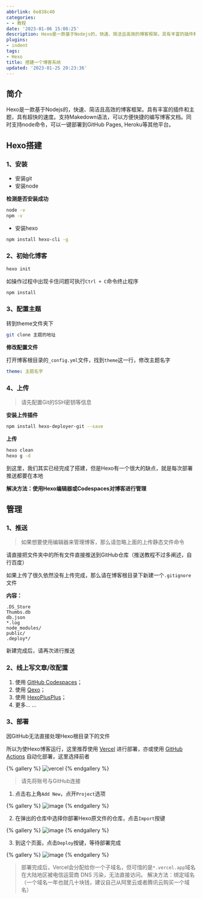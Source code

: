 ```yaml
---
abbrlink: 6e838c40
categories:
- - 教程
date: '2023-01-06 15:08:25'
description: Hexo是一款基于Nodejs的，快速、简洁且高效的博客框架。具有丰富的插件和主题，具有超快的速度。支持Makedown语法，可以方便快捷的编写博客文档。同时支持node命令，可以一键部署到GitHub Pages, Heroku等其他平台。
plugins:
- indent
tags:
- Hexo
title: 搭建一个博客系统
updated: '2023-01-25 20:23:36'
---
```

## 简介

Hexo是一款基于Nodejs的，快速、简洁且高效的博客框架。具有丰富的插件和主题，具有超快的速度。支持Makedown语法，可以方便快捷的编写博客文档。同时支持node命令，可以一键部署到GitHub Pages, Heroku等其他平台。

## Hexo搭建

### 1、安装

- 安装git
- 安装node

**检测是否安装成功**

```bash
node -v
npm -v
```

- 安装hexo

```bash
npm install hexo-cli -g
```

### 2、初始化博客

```bash
hexo init
```

如操作过程中出现卡住问题可执行`Ctrl + C`命令终止程序

```bash
npm install
```

### 3、配置主题

转到theme文件夹下

```bash
git clone 主题的地址
```

**修改配置文件**

打开博客根目录的`_config.yml`文件，找到`theme`这一行，修改主题名字

```YAML
theme: 主题名字
```

### 4、上传

> 请先配置Git的SSH密钥等信息

**安装上传插件**

```bash
npm install hexo-deployer-git --save
```

**上传**

```bash
hexo clean
hexo g -d
```

到这里，我们其实已经完成了搭建，但是Hexo有一个很大的缺点，就是每次部署推送都要在本地

**解决方法：使用Hexo编辑器或Codespaces对博客进行管理**

## 管理

### 1、推送

> 如果想要使用编辑器来管理博客，那么请忽略上面的上传静态文件命令

请直接把文件夹中的所有文件直接推送到GitHub仓库（推送教程不过多阐述，自行百度）

如果上传了很久依然没有上传完成，那么请在博客根目录下新建一个`.gitignore`文件

**内容：**

```
.DS_Store
Thumbs.db
db.json
*.log
node_modules/
public/
.deploy*/
```

新建完成后，请再次进行推送

### 2、线上写文章/改配置

1. 使用 [GitHub Codespaces](https://github.com/codespaces/)；
2. 使用 [Qexo](https://www.oplog.cn/qexo/)；
3. 使用 [HexoPlusPlus](https://hexoplusplus.js.org)；
4. 更多... ...

### 3、部署

因GitHub无法直接处理Hexo根目录下的文件

所以为使Hexo博客运行，这里推荐使用 [Vercel](https://vercel.com) 进行部署，亦或使用 [GitHub Actions](https://xaoxuu.com/blog/20221126/#GitHub-Actions-自动化部署) 自动化部署，这里选择前者

{% gallery %}
![vercel](https://gcore.jsdelivr.net/gh/wndbac/Static/blog_img/2023/1/image_4e57c9f5fc1631f3e415d4c400ccfe13.png)
{% endgallery %}

> 请先将账号与GitHub连接

1. 点击右上角`Add New`，点开`Project`选项

{% gallery %}
![image](https://gcore.jsdelivr.net/gh/wndbac/Static/blog_img/2023/1/image_41687b54331a498b75870525bd9b4bc0.png)
{% endgallery %}

2. 在弹出的仓库中选择你部署Hexo原文件的仓库，点击`Import`按键

{% gallery %}
![image](https://gcore.jsdelivr.net/gh/wndbac/Static/blog_img/2023/1/image_51b10f51997779da1f01373e757bbab7.png)
{% endgallery %}

3. 到这个页面，点击`Deploy`按键，等待部署完成

{% gallery %}
![image](https://gcore.jsdelivr.net/gh/wndbac/Static/blog_img/2023/1/image_69d70e631d5aa9c3038167263b1dd21f.png)
{% endgallery %}

> 部署完成后，Vercel会分配给你一个子域名，但可惜的是`*.vercel.app`域名在大陆地区被电信运营商 DNS 污染，无法直接访问。
> 解决方法：绑定域名（一个域名一年也就几十块钱，建议自己从阿里云或者腾讯云购买一个域名）
